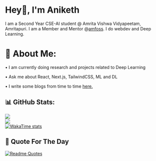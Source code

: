 # Hey👋, I'm Aniketh
I am a Second Year CSE-AI student @ Amrita Vishwa Vidyapeetam, Amritapuri. I am a Member and Mentor @[amfoss](https://amfoss.in/). I do webdev and Deep Learning.


# 💫 About Me:
• I am currently doing research and projects related to Deep Learning

• Ask me about React, Next.js, TailwindCSS, ML and DL 

• I write some blogs from time to time [here.]([url](https://anikethvijesh-blog.vercel.app/))

## 📊 GitHub Stats:
![](https://github-readme-streak-stats.herokuapp.com/?user=TheHuntsman4&theme=shadow_red&hide_border=false)
<br/>
![](https://github-readme-stats.vercel.app/api/top-langs/?username=TheHuntsman4&theme=shadow_red&hide_border=false&include_all_commits=true&count_private=true)
<br/>
[![WakaTime stats](https://github-readme-stats.vercel.app/api/wakatime?username=TheHuntsman4&theme=shadow_red)](https://github.com/anuraghazra/github-readme-stats)

## 💭 Quote For The Day
[![Readme Quotes](https://quotes-github-readme.vercel.app/api?type=horizontal&theme=dracula)](https://github.com/piyushsuthar/github-readme-quotes)



<!-- Proudly created with GPRM ( https://gprm.itsvg.in ) -->
